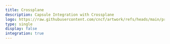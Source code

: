 ```yaml
---
title: Crossplane
description: Capsule Integration with Crossplane
logo: https://raw.githubusercontent.com/cncf/artwork/refs/heads/main/projects/crossplane/icon/color/crossplane-icon-color.svg
type: single
display: false
integration: true
---
```

